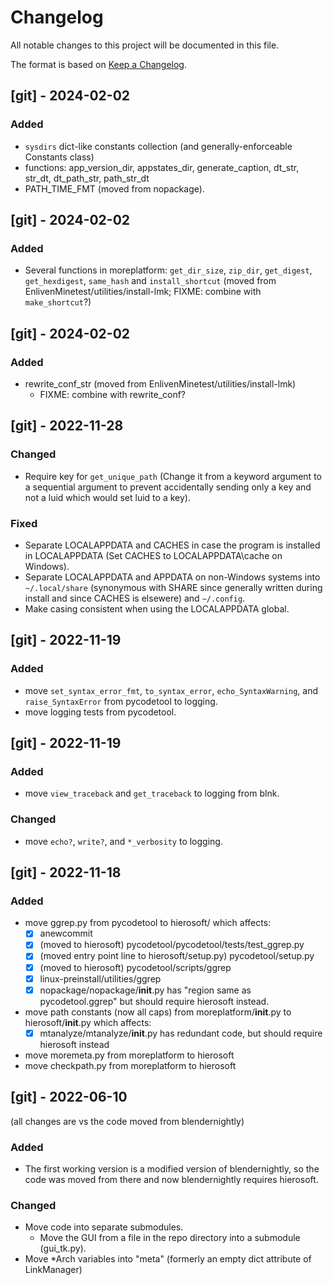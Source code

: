 # Changelog
All notable changes to this project will be documented in this file.

The format is based on [Keep a Changelog](https://keepachangelog.com/en/1.0.0/).


## [git] - 2024-02-02
### Added
- `sysdirs` dict-like constants collection (and generally-enforceable Constants class)
- functions: app_version_dir, appstates_dir, generate_caption, dt_str, str_dt, dt_path_str, path_str_dt
- PATH_TIME_FMT (moved from nopackage).


## [git] - 2024-02-02
### Added
- Several functions in moreplatform: `get_dir_size`, `zip_dir`, `get_digest`, `get_hexdigest`, `same_hash` and `install_shortcut` (moved from EnlivenMinetest/utilities/install-lmk; FIXME: combine with `make_shortcut`?)


## [git] - 2024-02-02
### Added
- rewrite_conf_str (moved from EnlivenMinetest/utilities/install-lmk)
  - FIXME: combine with rewrite_conf?


## [git] - 2022-11-28
### Changed
- Require key for `get_unique_path` (Change it from a keyword argument
  to a sequential argument to prevent accidentally sending only a key
  and not a luid which would set luid to a key).
### Fixed
- Separate LOCALAPPDATA and CACHES in case the program is installed in
  LOCALAPPDATA (Set CACHES to LOCALAPPDATA\cache on Windows).
- Separate LOCALAPPDATA and APPDATA on non-Windows systems into
  `~/.local/share` (synonymous with SHARE since generally written during
  install and since CACHES is elsewere) and `~/.config`.
- Make casing consistent when using the LOCALAPPDATA global.


## [git] - 2022-11-19
### Added
- move `set_syntax_error_fmt`, `to_syntax_error`, `echo_SyntaxWarning`, and `raise_SyntaxError` from pycodetool to logging.
- move logging tests from pycodetool.


## [git] - 2022-11-19
### Added
- move `view_traceback` and `get_traceback` to logging from blnk.

### Changed
- move `echo?`, `write?`, and `*_verbosity` to logging.


## [git] - 2022-11-18
### Added
- move ggrep.py from pycodetool to hierosoft/ which affects:
  - [x] anewcommit
  - [x] (moved to hierosoft) pycodetool/pycodetool/tests/test_ggrep.py
  - [x] (moved entry point line to hierosoft/setup.py) pycodetool/setup.py
  - [x] (moved to hierosoft) pycodetool/scripts/ggrep
  - [x] linux-preinstall/utilities/ggrep
  - [x] nopackage/nopackage/__init__.py has "region same as pycodetool.ggrep" but should require hierosoft instead.
- move path constants (now all caps) from moreplatform/__init__.py to hierosoft/__init__.py which affects:
  - [x] mtanalyze/mtanalyze/__init__.py has redundant code, but should require hierosoft instead
- move moremeta.py from moreplatform to hierosoft
- move checkpath.py from moreplatform to hierosoft


## [git] - 2022-06-10
(all changes are vs the code moved from blendernightly)

### Added
- The first working version is a modified version of blendernightly, so the code was moved from there and now blendernightly requires hierosoft.

### Changed
- Move code into separate submodules.
  - Move the GUI from a file in the repo directory into a submodule (gui_tk.py).
- Move *Arch variables into "meta" (formerly an empty dict attribute of LinkManager)

